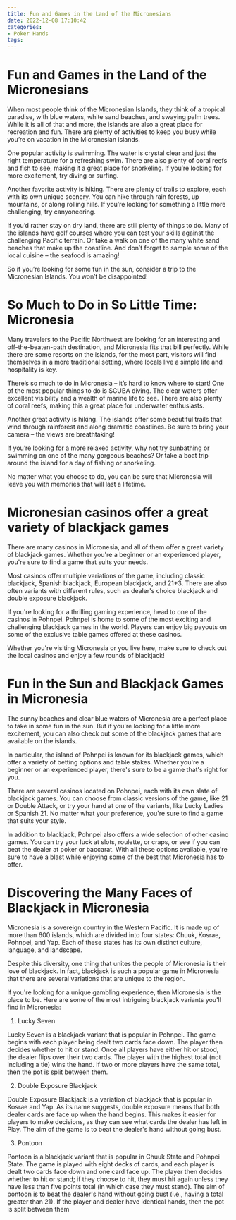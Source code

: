 ```yaml
---
title: Fun and Games in the Land of the Micronesians 
date: 2022-12-08 17:10:42
categories:
- Poker Hands
tags:
---
```



#  Fun and Games in the Land of the Micronesians 

When most people think of the Micronesian Islands, they think of a tropical paradise, with blue waters, white sand beaches, and swaying palm trees. While it is all of that and more, the islands are also a great place for recreation and fun. There are plenty of activities to keep you busy while you’re on vacation in the Micronesian islands.

One popular activity is swimming. The water is crystal clear and just the right temperature for a refreshing swim. There are also plenty of coral reefs and fish to see, making it a great place for snorkeling. If you’re looking for more excitement, try diving or surfing.

Another favorite activity is hiking. There are plenty of trails to explore, each with its own unique scenery. You can hike through rain forests, up mountains, or along rolling hills. If you’re looking for something a little more challenging, try canyoneering.

If you’d rather stay on dry land, there are still plenty of things to do. Many of the islands have golf courses where you can test your skills against the challenging Pacific terrain. Or take a walk on one of the many white sand beaches that make up the coastline. And don’t forget to sample some of the local cuisine – the seafood is amazing!

So if you’re looking for some fun in the sun, consider a trip to the Micronesian Islands. You won’t be disappointed!

#  So Much to Do in So Little Time: Micronesia 

Many travelers to the Pacific Northwest are looking for an interesting and off-the-beaten-path destination, and Micronesia fits that bill perfectly. While there are some resorts on the islands, for the most part, visitors will find themselves in a more traditional setting, where locals live a simple life and hospitality is key. 

There’s so much to do in Micronesia – it’s hard to know where to start! One of the most popular things to do is SCUBA diving. The clear waters offer excellent visibility and a wealth of marine life to see. There are also plenty of coral reefs, making this a great place for underwater enthusiasts. 

Another great activity is hiking. The islands offer some beautiful trails that wind through rainforest and along dramatic coastlines. Be sure to bring your camera – the views are breathtaking! 

If you’re looking for a more relaxed activity, why not try sunbathing or swimming on one of the many gorgeous beaches? Or take a boat trip around the island for a day of fishing or snorkeling. 

No matter what you choose to do, you can be sure that Micronesia will leave you with memories that will last a lifetime.

#  Micronesian casinos offer a great variety of blackjack games 

There are many casinos in Micronesia, and all of them offer a great variety of blackjack games. Whether you're a beginner or an experienced player, you're sure to find a game that suits your needs.

Most casinos offer multiple variations of the game, including classic blackjack, Spanish blackjack, European blackjack, and 21+3. There are also often variants with different rules, such as dealer's choice blackjack and double exposure blackjack.

If you're looking for a thrilling gaming experience, head to one of the casinos in Pohnpei. Pohnpei is home to some of the most exciting and challenging blackjack games in the world. Players can enjoy big payouts on some of the exclusive table games offered at these casinos.

Whether you're visiting Micronesia or you live here, make sure to check out the local casinos and enjoy a few rounds of blackjack!

#  Fun in the Sun and Blackjack Games in Micronesia 

The sunny beaches and clear blue waters of Micronesia are a perfect place to take in some fun in the sun. But if you're looking for a little more excitement, you can also check out some of the blackjack games that are available on the islands.

In particular, the island of Pohnpei is known for its blackjack games, which offer a variety of betting options and table stakes. Whether you're a beginner or an experienced player, there's sure to be a game that's right for you.

There are several casinos located on Pohnpei, each with its own slate of blackjack games. You can choose from classic versions of the game, like 21 or Double Attack, or try your hand at one of the variants, like Lucky Ladies or Spanish 21. No matter what your preference, you're sure to find a game that suits your style.

In addition to blackjack, Pohnpei also offers a wide selection of other casino games. You can try your luck at slots, roulette, or craps, or see if you can beat the dealer at poker or baccarat. With all these options available, you're sure to have a blast while enjoying some of the best that Micronesia has to offer.

#  Discovering the Many Faces of Blackjack in Micronesia

Micronesia is a sovereign country in the Western Pacific. It is made up of more than 600 islands, which are divided into four states: Chuuk, Kosrae, Pohnpei, and Yap. Each of these states has its own distinct culture, language, and landscape.

Despite this diversity, one thing that unites the people of Micronesia is their love of blackjack. In fact, blackjack is such a popular game in Micronesia that there are several variations that are unique to the region.

If you're looking for a unique gambling experience, then Micronesia is the place to be. Here are some of the most intriguing blackjack variants you'll find in Micronesia:

1. Lucky Seven

Lucky Seven is a blackjack variant that is popular in Pohnpei. The game begins with each player being dealt two cards face down. The player then decides whether to hit or stand. Once all players have either hit or stood, the dealer flips over their two cards. The player with the highest total (not including a tie) wins the hand. If two or more players have the same total, then the pot is split between them.



2. Double Exposure Blackjack

Double Exposure Blackjack is a variation of blackjack that is popular in Kosrae and Yap. As its name suggests, double exposure means that both dealer cards are face up when the hand begins. This makes it easier for players to make decisions, as they can see what cards the dealer has left in Play. The aim of the game is to beat the dealer's hand without going bust.


3. Pontoon

Pontoon is a blackjack variant that is popular in Chuuk State and Pohnpei State. The game is played with eight decks of cards, and each player is dealt two cards face down and one card face up. The player then decides whether to hit or stand; if they choose to hit, they must hit again unless they have less than five points total (in which case they must stand). The aim of pontoon is to beat the dealer's hand without going bust (i.e., having a total greater than 21). If the player and dealer have identical hands, then the pot is split between them